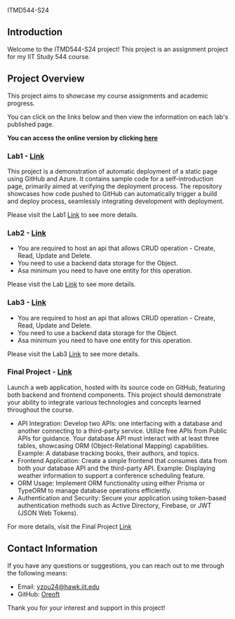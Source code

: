 ITMD544-S24

## Introduction

Welcome to the ITMD544-S24 project! This project is an assignment project for my IIT Study 544 course.

## Project Overview

This project aims to showcase my course assignments and academic progress.

You can click on the links below and then view the information on each lab's published page.

**You can access the online version by clicking [here](https://oreoft.github.io/ITMD544-S24)**

### Lab1 - [Link](lab-1)

This project is a demonstration of automatic deployment of a static page using GitHub and Azure. It contains sample code
for a self-introduction page, primarily aimed at verifying the deployment process. The repository showcases how code
pushed to GitHub can automatically trigger a build and deploy process, seamlessly integrating development with
deployment.

Please visit the Lab1 [Link](lab-1) to see more details.

### Lab2 - [Link](lab-2)

- You are required to host an api that allows CRUD operation - Create, Read, Update and Delete.
- You need to use a backend data storage for the Object.
- Asa minimum you need to have one entity for this operation.

Please visit the Lab [Link](lab-2) to see more details.

### Lab3 - [Link](lab-3)

- You are required to host an api that allows CRUD operation - Create, Read, Update and Delete.
- You need to use a backend data storage for the Object.
- Asa minimum you need to have one entity for this operation.

Please visit the Lab3 [Link](lab-3) to see more details.

### Final Project - [Link](final-project)

Launch a web application, hosted with its source code on GitHub, featuring both backend and frontend components. This
project should demonstrate your ability to integrate various technologies and concepts learned throughout the course.

- API Integration: Develop two APIs: one interfacing with a database and another connecting to a third-party service.
  Utilize free APIs from Public APIs for guidance. Your database API must interact with at
  least three tables, showcasing ORM (Object-Relational Mapping) capabilities. Example: A database tracking books, their
  authors, and topics.
- Frontend Application: Create a simple frontend that consumes data from both your database API and the third-party API.
  Example: Displaying weather information to support a conference scheduling feature.
- ORM Usage: Implement ORM functionality using either Prisma or TypeORM to manage database operations efficiently.
- Authentication and Security: Secure your application using token-based authentication methods such as Active
  Directory, Firebase, or JWT (JSON Web Tokens).

For more details, visit the Final Project [Link](final-project)

## Contact Information

If you have any questions or suggestions, you can reach out to me through the following means:

- Email: yzou24@hawk.iit.edu
- GitHub: [Oreoft](https://github.com/oreoft)

Thank you for your interest and support in this project!




